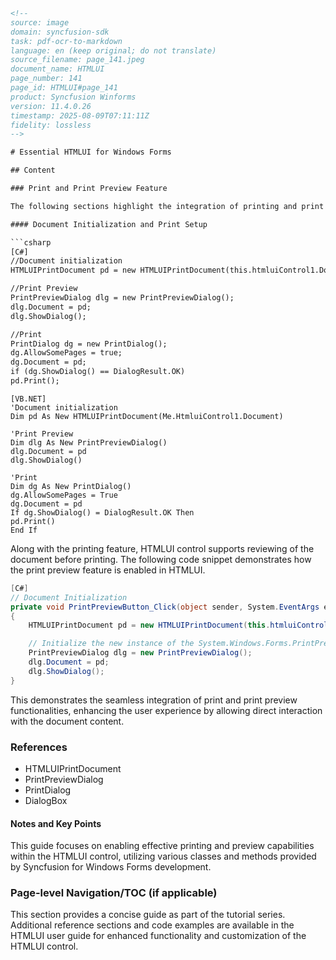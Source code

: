 ```html
<!-- 
source: image
domain: syncfusion-sdk
task: pdf-ocr-to-markdown
language: en (keep original; do not translate)
source_filename: page_141.jpeg
document_name: HTMLUI
page_number: 141
page_id: HTMLUI#page_141
product: Syncfusion Winforms
version: 11.4.0.26
timestamp: 2025-08-09T07:11:11Z
fidelity: lossless
-->

# Essential HTMLUI for Windows Forms

## Content

### Print and Print Preview Feature

The following sections highlight the integration of printing and print preview functionalities within the HTMLUI control.

#### Document Initialization and Print Setup

```csharp
[C#]
//Document initialization
HTMLUIPrintDocument pd = new HTMLUIPrintDocument(this.htmluiControl1.Document);

//Print Preview
PrintPreviewDialog dlg = new PrintPreviewDialog();
dlg.Document = pd;
dlg.ShowDialog();

//Print
PrintDialog dg = new PrintDialog();
dg.AllowSomePages = true;
dg.Document = pd;
if (dg.ShowDialog() == DialogResult.OK)
pd.Print();
```

```vbnet
[VB.NET]
'Document initialization
Dim pd As New HTMLUIPrintDocument(Me.HtmluiControl1.Document)

'Print Preview
Dim dlg As New PrintPreviewDialog()
dlg.Document = pd
dlg.ShowDialog()

'Print
Dim dg As New PrintDialog()
dg.AllowSomePages = True
dg.Document = pd
If dg.ShowDialog() = DialogResult.OK Then
pd.Print()
End If
```

Along with the printing feature, HTMLUI control supports reviewing of the document before printing. The following code snippet demonstrates how the print preview feature is enabled in HTMLUI.

```csharp
[C#]
// Document Initialization
private void PrintPreviewButton_Click(object sender, System.EventArgs e)
{
    HTMLUIPrintDocument pd = new HTMLUIPrintDocument(this.htmluiControl1.Document);

    // Initialize the new instance of the System.Windows.Forms.PrintPreviewDialog Class
    PrintPreviewDialog dlg = new PrintPreviewDialog();
    dlg.Document = pd;
    dlg.ShowDialog();
}
```

This demonstrates the seamless integration of print and print preview functionalities, enhancing the user experience by allowing direct interaction with the document content.

### References

- HTMLUIPrintDocument
- PrintPreviewDialog
- PrintDialog
- DialogBox

#### Notes and Key Points

This guide focuses on enabling effective printing and preview capabilities within the HTMLUI control, utilizing various classes and methods provided by Syncfusion for Windows Forms development.

### Page-level Navigation/TOC (if applicable)

This section provides a concise guide as part of the tutorial series. Additional reference sections and code examples are available in the HTMLUI user guide for enhanced functionality and customization of the HTMLUI control.

<!-- tags: [syncfusion, htmlui, windows forms, printing, print preview, htmlui control, document control, print dialog, print preview dialog, wxeml, print functionality, .NET development, csharp, vb.net] keywords: [printing, print preview, htmlui, document initialization, print dialog, print preview dialog, windows forms, csharp, vb.net, syncfusion, htmlui control, document control, wxeml, print functionality, print documentation, user guide] -->
```